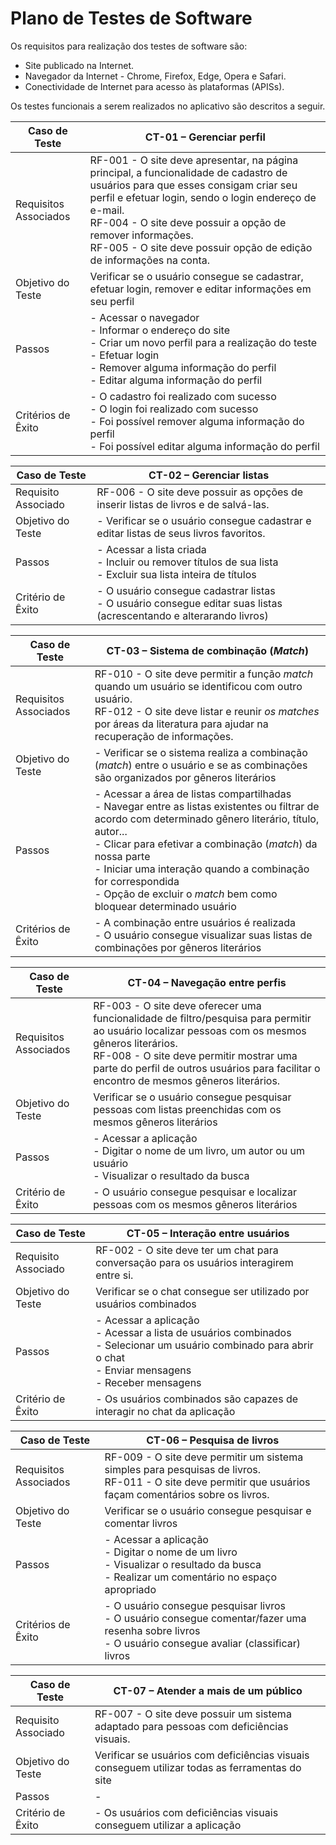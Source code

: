 # Plano de Testes de Software

Os requisitos para realização dos testes de software são: 

- Site publicado na Internet.
- Navegador da Internet - Chrome, Firefox, Edge, Opera e Safari.
- Conectividade de Internet para acesso às plataformas (APISs).

Os testes funcionais a serem realizados no aplicativo são descritos a seguir.
 
| Caso de Teste | CT-01 – Gerenciar perfil |
|------------------|----------------------------------------------------|
|Requisitos Associados | RF-001 - O site deve apresentar, na página principal, a funcionalidade de cadastro de usuários para que esses consigam criar seu perfil e efetuar login, sendo o login endereço de e-mail. <br> RF-004 - O site deve possuir a opção de remover informações. <br> RF-005 - O site deve possuir opção de edição de informações na conta. |
|Objetivo do Teste | Verificar se o usuário consegue se cadastrar, efetuar login, remover e editar informações em seu perfil |
|Passos | - Acessar o navegador <br> - Informar o endereço do site <br> - Criar um novo perfil para a realização do teste <br> - Efetuar login <br> - Remover alguma informação do perfil <br> - Editar alguma informação do perfil |
|Critérios de Êxito | - O cadastro foi realizado com sucesso <br> - O login foi realizado com sucesso <br> - Foi possível remover alguma informação do perfil <br> - Foi possível editar alguma informação do perfil |

| Caso de Teste | CT-02 – Gerenciar listas |
|------------------|----------------------------------------------------|
|Requisito Associado | RF-006 - O site deve possuir as opções de inserir listas de livros e de salvá-las. |
|Objetivo do Teste | - Verificar se o usuário consegue cadastrar e editar listas de seus livros favoritos. |
|Passos | - Acessar a lista criada <br> - Incluir ou remover títulos de sua lista <br> - Excluir sua lista inteira de títulos |
|Critério de Êxito | - O usuário consegue cadastrar listas <br> - O usuário consegue editar suas listas (acrescentando e alterarando livros) |

| Caso de Teste | CT-03 – Sistema de combinação (_Match_) |
|------------------|----------------------------------------------------|
|Requisitos Associados | RF-010 - O site deve permitir a função _match_ quando um usuário se identificou com outro usuário.<br> RF-012 - O site deve listar e reunir _os matches_ por áreas da literatura para ajudar na recuperação de informações.	 |
|Objetivo do Teste | - Verificar se o sistema realiza a combinação (_match_) entre o usuário e se as combinações são organizados por gêneros literários |
|Passos | - Acessar a área de listas compartilhadas <br> - Navegar entre as listas existentes ou filtrar de acordo com determinado gênero literário, título, autor... <br> - Clicar para efetivar a combinação (_match_) da nossa parte <br> - Iniciar uma interação quando a combinação for correspondida <br> - Opção de excluir o _match_ bem como bloquear determinado usuário |
|Critérios de Êxito | - A combinação entre usuários é realizada <br> - O usuário consegue visualizar suas listas de combinações por gêneros literários  |

| Caso de Teste | CT-04 – Navegação entre perfis |
|------------------|----------------------------------------------------|
|Requisitos Associados | RF-003 - O site deve oferecer uma funcionalidade de filtro/pesquisa para permitir ao usuário localizar pessoas com os mesmos gêneros literários.<br> RF-008 - O site deve permitir mostrar uma parte do perfil de outros usuários para facilitar o encontro de mesmos gêneros literários.	|
|Objetivo do Teste | Verificar se o usuário consegue pesquisar pessoas com listas preenchidas com os mesmos gêneros literários |
|Passos | - Acessar a aplicação <br> - Digitar o nome de um livro, um autor ou um usuário <br> - Visualizar o resultado da busca |
|Critério de Êxito | - O usuário consegue pesquisar e localizar pessoas com os mesmos gêneros literários |

| Caso de Teste | CT-05 – Interação entre usuários |
|------------------|----------------------------------------------------|
|Requisito Associado |RF-002 - O site deve ter um chat para conversação para os usuários interagirem entre si.	|
|Objetivo do Teste | Verificar se o chat consegue ser utilizado por usuários combinados |
|Passos | -  Acessar a aplicação <br> - Acessar a lista de usuários combinados <br> - Selecionar um usuário combinado para abrir o chat <br> - Enviar mensagens <br> - Receber mensagens |
|Critério de Êxito | - Os usuários combinados são capazes de interagir no chat da aplicação |

| Caso de Teste | CT-06 – Pesquisa de livros |
|------------------|----------------------------------------------------|
|Requisitos Associados | RF-009 - O site deve permitir um sistema simples para pesquisas de livros.	<br> RF-011 - O site deve permitir que usuários façam comentários sobre os livros.	|
|Objetivo do Teste | Verificar se o usuário consegue pesquisar e comentar livros |
|Passos | - Acessar a aplicação <br> - Digitar o nome de um livro <br> - Visualizar o resultado da busca <br> - Realizar um comentário no espaço apropriado |
|Critérios de Êxito | - O usuário consegue pesquisar livros <br> - O usuário consegue comentar/fazer uma resenha sobre livros <br> - O usuário consegue avaliar (classificar) livros |

| Caso de Teste | CT-07 – Atender a mais de um público |
|------------------|----------------------------------------------------|
|Requisito Associado | RF-007 - O site deve possuir um sistema adaptado para pessoas com deficiências visuais.	|
|Objetivo do Teste | Verificar se usuários com deficiências visuais conseguem utilizar todas as ferramentas do site |
|Passos | -  |
|Critério de Êxito | - Os usuários com deficiências visuais conseguem utilizar a aplicação |
